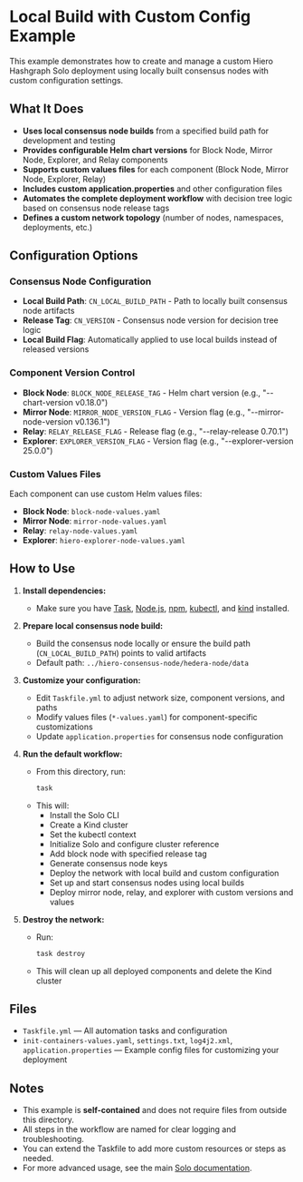 # Local Build with Custom Config Example

This example demonstrates how to create and manage a custom Hiero Hashgraph Solo deployment using locally built consensus nodes with custom configuration settings.

## What It Does

* **Uses local consensus node builds** from a specified build path for development and testing
* **Provides configurable Helm chart versions** for Block Node, Mirror Node, Explorer, and Relay components
* **Supports custom values files** for each component (Block Node, Mirror Node, Explorer, Relay)
* **Includes custom application.properties** and other configuration files
* **Automates the complete deployment workflow** with decision tree logic based on consensus node release tags
* **Defines a custom network topology** (number of nodes, namespaces, deployments, etc.)

## Configuration Options

### Consensus Node Configuration

* **Local Build Path**: `CN_LOCAL_BUILD_PATH` - Path to locally built consensus node artifacts
* **Release Tag**: `CN_VERSION` - Consensus node version for decision tree logic
* **Local Build Flag**: Automatically applied to use local builds instead of released versions

### Component Version Control

* **Block Node**: `BLOCK_NODE_RELEASE_TAG` - Helm chart version (e.g., "--chart-version v0.18.0")
* **Mirror Node**: `MIRROR_NODE_VERSION_FLAG` - Version flag (e.g., "--mirror-node-version v0.136.1")
* **Relay**: `RELAY_RELEASE_FLAG` - Release flag (e.g., "--relay-release 0.70.1")
* **Explorer**: `EXPLORER_VERSION_FLAG` - Version flag (e.g., "--explorer-version 25.0.0")

### Custom Values Files

Each component can use custom Helm values files:

* **Block Node**: `block-node-values.yaml`
* **Mirror Node**: `mirror-node-values.yaml`
* **Relay**: `relay-node-values.yaml`
* **Explorer**: `hiero-explorer-node-values.yaml`

## How to Use

1. **Install dependencies:**
   * Make sure you have [Task](https://taskfile.dev/), [Node.js](https://nodejs.org/), [npm](https://www.npmjs.com/), [kubectl](https://kubernetes.io/docs/tasks/tools/), and [kind](https://kind.sigs.k8s.io/) installed.

2. **Prepare local consensus node build:**
   * Build the consensus node locally or ensure the build path (`CN_LOCAL_BUILD_PATH`) points to valid artifacts
   * Default path: `../hiero-consensus-node/hedera-node/data`

3. **Customize your configuration:**
   * Edit `Taskfile.yml` to adjust network size, component versions, and paths
   * Modify values files (`*-values.yaml`) for component-specific customizations
   * Update `application.properties` for consensus node configuration

4. **Run the default workflow:**
   * From this directory, run:
     ```sh
     task
     ```
   * This will:
     * Install the Solo CLI
     * Create a Kind cluster
     * Set the kubectl context
     * Initialize Solo and configure cluster reference
     * Add block node with specified release tag
     * Generate consensus node keys
     * Deploy the network with local build and custom configuration
     * Set up and start consensus nodes using local builds
     * Deploy mirror node, relay, and explorer with custom versions and values

5. **Destroy the network:**
   * Run:
     ```sh
     task destroy
     ```
   * This will clean up all deployed components and delete the Kind cluster

## Files

* `Taskfile.yml` — All automation tasks and configuration
* `init-containers-values.yaml`, `settings.txt`, `log4j2.xml`, `application.properties` — Example config files for customizing your deployment

## Notes

* This example is **self-contained** and does not require files from outside this directory.
* All steps in the workflow are named for clear logging and troubleshooting.
* You can extend the Taskfile to add more custom resources or steps as needed.
* For more advanced usage, see the main [Solo documentation](https://github.com/hashgraph/solo).
